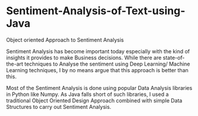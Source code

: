 # Sentiment-Analysis-of-Text-using-Java
Object oriented Approach to Sentiment Analysis

Sentiment Analysis has become important today especially with the kind of insights it provides to make Business decisions. While there are state-of-the-art techniques to Analyse the sentiment using Deep Learning/ Machine Learning techniques, I by no means argue that this approach is better than this. 

Most of the Sentiment Analysis is done using popular Data Analysis libraries in Python like Numpy. As Java falls short of such libraries, I used a traditional Object Oriented Design Approach combined with simple Data Structures to carry out Sentiment Analysis. 

